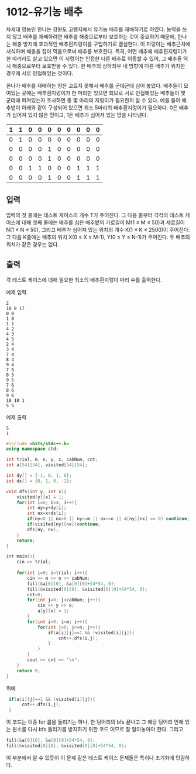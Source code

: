 # 1012-유기농 배추

차세대 영농인 한나는 강원도 고랭지에서 유기농 배추를 재배하기로 하였다. 농약을 쓰지 않고 배추를 재배하려면 배추를 해충으로부터 보호하는 것이 중요하기 때문에, 한나는 해충 방지에 효과적인 배추흰지렁이를 구입하기로 결심한다. 이 지렁이는 배추근처에 서식하며 해충을 잡아 먹음으로써 배추를 보호한다. 특히, 어떤 배추에 배추흰지렁이가 한 마리라도 살고 있으면 이 지렁이는 인접한 다른 배추로 이동할 수 있어, 그 배추들 역시 해충으로부터 보호받을 수 있다. 한 배추의 상하좌우 네 방향에 다른 배추가 위치한 경우에 서로 인접해있는 것이다.

한나가 배추를 재배하는 땅은 고르지 못해서 배추를 군데군데 심어 놓았다. 배추들이 모여있는 곳에는 배추흰지렁이가 한 마리만 있으면 되므로 서로 인접해있는 배추들이 몇 군데에 퍼져있는지 조사하면 총 몇 마리의 지렁이가 필요한지 알 수 있다. 예를 들어 배추밭이 아래와 같이 구성되어 있으면 최소 5마리의 배추흰지렁이가 필요하다. 0은 배추가 심어져 있지 않은 땅이고, 1은 배추가 심어져 있는 땅을 나타낸다.

| 1 | 1 | 0 | 0 | 0 | 0 | 0 | 0 | 0 | 0 |
| --- | --- | --- | --- | --- | --- | --- | --- | --- | --- |
| 0 | 1 | 0 | 0 | 0 | 0 | 0 | 0 | 0 | 0 |
| 0 | 0 | 0 | 0 | 1 | 0 | 0 | 0 | 0 | 0 |
| 0 | 0 | 0 | 0 | 1 | 0 | 0 | 0 | 0 | 0 |
| 0 | 0 | 1 | 1 | 0 | 0 | 0 | 1 | 1 | 1 |
| 0 | 0 | 0 | 0 | 1 | 0 | 0 | 1 | 1 | 1 |

## 입력

입력의 첫 줄에는 테스트 케이스의 개수 T가 주어진다. 그 다음 줄부터 각각의 테스트 케이스에 대해 첫째 줄에는 배추를 심은 배추밭의 가로길이 M(1 ≤ M ≤ 50)과 세로길이 N(1 ≤ N ≤ 50), 그리고 배추가 심어져 있는 위치의 개수 K(1 ≤ K ≤ 2500)이 주어진다. 그 다음 K줄에는 배추의 위치 X(0 ≤ X ≤ M-1), Y(0 ≤ Y ≤ N-1)가 주어진다. 두 배추의 위치가 같은 경우는 없다.

## 출력

각 테스트 케이스에 대해 필요한 최소의 배추흰지렁이 마리 수를 출력한다.

예제 입력

```
2
10 8 17
0 0
1 0
1 1
4 2
4 3
4 5
2 4
3 4
7 4
8 4
9 4
7 5
8 5
9 5
7 6
8 6
9 6
10 10 1
5 5
```

예제 출력

```
5
1
```

```cpp
#include <bits/stdc++.h>
using namespace std;

int trial, m, n, y, x, cabNum, cnt;
int a[54][54], visited[54][54];

int dy[] = {-1, 0, 1, 0};
int dx[] = {0, 1, 0, -1};

void dfs(int y, int x){
    visited[y][x] = 1;
    for(int i=0; i<4; i++){
        int ny=y+dy[i];
        int nx=x+dx[i];
        if(ny<0 || nx<0 || ny>=m || nx>=n || a[ny][nx] == 0) continue;
        if(visited[ny][nx])continue;
        dfs(ny, nx);
    }
    return;
}

int main(){
    cin >> trial;
    
    for(int i=0; i<trial; i++){
        cin >> m >> n >> cabNum;
        fill(&a[0][0], &a[0][0]+54*54, 0);
        fill(&visited[0][0], &visited[0][0]+54*54, 0);
        cnt=0;
        for(int j=0; j<cabNum; j++){
            cin >> y >> x;
            a[y][x] = 1;
        }
        for(int i=0; i<m; i++){
            for(int j=0; j<=n; j++){
                if(a[i][j]==1 && !visited[i][j]){
                    cnt++;dfs(i,j);
                }
            }
        }
        cout << cnt << "\n";
    }
    return 0;
}
```

위에 

```cpp
 if(a[i][j]==1 && !visited[i][j]){
	  cnt++;dfs(i,j);
 }
```

이 코드는 이중 for 룹을 돌리기는 하나, 한 덩어리의 bfs 끝나고  그 해당 덩어리 안에 있는 원소를 다시 bfs 돌리기를 방지하기 위한 코드 이므로 잘 알아놓아야 한다. 그리고

```cpp
fill(&a[0][0], &a[0][0]+54*54, 0);
fill(&visited[0][0], &visited[0][0]+54*54, 0);
```

이 부분에서 알 수 있듯이 이 문제 같은 테스트 케이스 문제들은 특히나 초기화에 민감하다.